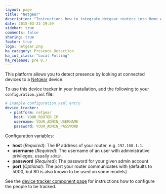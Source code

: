 ```yaml
---
layout: page
title: "Netgear"
description: "Instructions how to integrate Netgear routers into Home Assistant."
date: 2015-03-23 19:59
sidebar: true
comments: false
sharing: true
footer: true
logo: netgear.png
ha_category: Presence Detection
ha_iot_class: "Local Polling"
ha_release: pre 0.7
---
```



This platform allows you to detect presence by looking at connected devices to a [Netgear](http://www.netgear.com/) device.

To use this device tracker in your installation, add the following to your `configuration.yaml` file:

```yaml
# Example configuration.yaml entry
device_tracker:
  - platform: netgear
    host: YOUR_ROUTER_IP
    username: YOUR_ADMIN_USERNAME
    password: YOUR_ADMIN_PASSWORD
```

Configuration variables:

- **host** (*Required*): The IP address of your router, e.g. `192.168.1.1`.
- **username** (*Required*): The username of an user with administrative privileges, usually `admin`.
- **password** (*Required*): The password for your given admin account.
- **port** (*Optional*): The port your router communicates with (defaults to 5000, but 80 is also known to be used on some models)

See the [device tracker component page](/components/device_tracker/) for instructions how to configure the people to be tracked.

